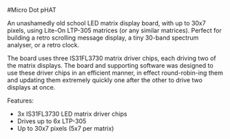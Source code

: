 <!--
---
name: Micro Dot pHAT
class: board
type: display, led
formfactor: pHAT
image: 'microdot-phat.png'
manufacturer: Pimoroni
description: An LED matrix display board for the Raspberry Pi
url: http://blog.pimoroni.com/micro-dot-phat/
github: https://github.com/pimoroni/microdot-phat
buy: https://shop.pimoroni.com/products/microdot-phat
pincount: 40
eeprom: no
power: 5v
pin:
  '3':
    mode: i2c
  '5':
    mode: i2c
i2c:
  '0x63':
    name: LED matrix 1-2
    device: IS31FL3730
  '0x62':
    name: LED matrix 3-4
    device: IS31FL3730
  '0x61':
    name: LED matrix 5-6
    device: IS31FL3730
-->
#Micro Dot pHAT

An unashamedly old school LED matrix display board, with up to 30x7 pixels, using Lite-On LTP-305 matrices (or any similar matrices). Perfect for building a retro scrolling message display, a tiny 30-band spectrum analyser, or a retro clock.

The board uses three IS31FL3730 matrix driver chips, each driving two of the matrix displays. The board and supporting software was designed to use these driver chips in an efficient manner, in effect round-robin-ing them and updating them extremely quickly one after the other to drive two displays at once.

Features:

* 3x IS31FL3730 LED matrix driver chips
* Drives up to 6x LTP-305
* Up to 30x7 pixels (5x7 per matrix)